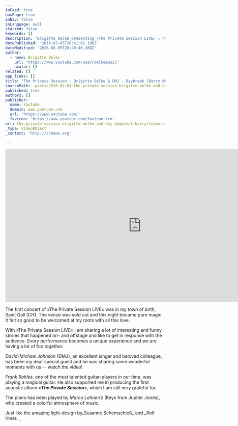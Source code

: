```yaml
---
inFeed: true
hasPage: true
inNav: false
inLanguage: null
starred: false
keywords: []
description: 'Brigitte Oelke presenting »The Private Session LIVE« ▴ http://www.theprivatesession.com ▴ Live at the LOKremise, Saint Gall (CH) 2013 ▴ Vocals: Brigitte Oelke & David-Michael Johnson ▴ Guitar: Frank Rohles ▴ Piano: Marco Lehnertz'
datePublished: '2016-03-05T20:41:02.196Z'
dateModified: '2016-03-05T20:40:46.388Z'
author:
  - name: Brigitte Oelke
    url: 'https://www.youtube.com/user/oelkemusic'
    avatar: {}
related: []
app_links: []
title: 'The Private Session - Brigitte Oelke & DMJ - Daybreak (Barry Manilow)'
sourcePath: _posts/2016-02-01-the-private-session-brigitte-oelke-and-dmj-daybreak-barry.md
published: true
authors: []
publisher:
  name: YouTube
  domain: www.youtube.com
  url: 'https://www.youtube.com/'
  favicon: 'https://www.youtube.com/favicon.ico'
url: the-private-session-brigitte-oelke-and-dmj-daybreak-barry/index.html
_type: VideoObject
_context: 'http://schema.org'

---
```

<iframe src="https://cdn.embedly.com/widgets/media.html?src=https%3A%2F%2Fwww.youtube.com%2Fembed%2F5tHs8ocL1IM%3Ffeature%3Doembed&amp;url=https%3A%2F%2Fwww.youtube.com%2Fwatch%3Fv%3D5tHs8ocL1IM%26feature%3Dyoutu.be&amp;image=https%3A%2F%2Fi.ytimg.com%2Fvi%2F5tHs8ocL1IM%2Fhqdefault.jpg&amp;key=b7d04c9b404c499eba89ee7072e1c4f7&amp;type=text%2Fhtml&amp;schema=youtube" width="854" height="480" scrolling="no" frameborder="0" allowfullscreen="allowfullscreen" style=""></iframe>

The first concert of  »The Private Session LIVE« was in my town of birth, Saint Gall (CH). The venue was sold out and this night became pure magic. It felt so good to be welcomed at my roots with all this love. 

With »The Private Session LIVE« I am sharing a lot of interesting and funny stories that happened on- and offstage and like to get in response with the audience. Every performance becomes a unique experience and we are having a lot of fun together.  

_David-Michael Johnson_ (DMJ), an excellent singer and beloved colleague, has been my dear special guest and he was sharing some wonderful moments with us -- watch the video! 

_Frank Rohles_, one of the most talented guitar-players in our time, was playing a magical guitar. He also supported me in producing the first acoustic album »**_The Private Session_**«, which I am still very grateful for. 

The piano has been played by _Marco Lehnertz_ (Keys from Jupiter Jones), who created a colorful atmosphere of music. 

Just like the amazing light-design by_Susanne Schemschieß_ and _Rolf Irmer. _